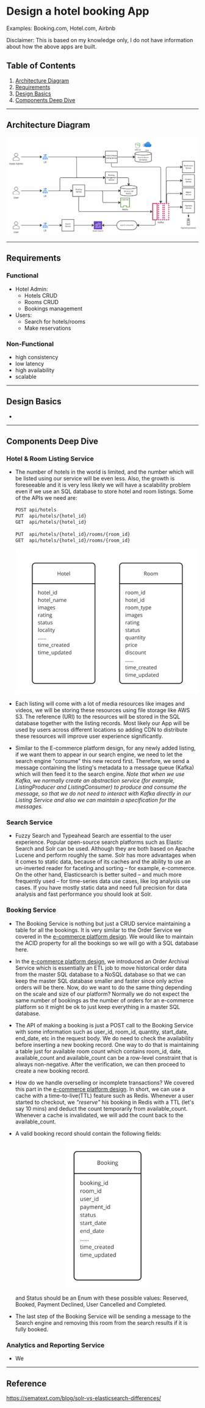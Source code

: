 # Design a hotel booking App
Examples: Booking.com, Hotel.com, Airbnb

Disclaimer: This is based on my knowledge only, I do not have information about how the above apps are built. 

## Table of Contents
1. [Architecture Diagram](#architecture-diagram)
2. [Requirements](#requirements)
3. [Design Basics](#design-basics)
4. [Components Deep Dive](#components-deep-dive)
-----------------------

## Architecture Diagram
![architecture](/case-study/hotel-booking/hotel-booking.jpg)

-----------------------

## Requirements
### Functional
* Hotel Admin:
    * Hotels CRUD
    * Rooms CRUD
    * Bookings management
* Users:
    * Search for hotels/rooms
    * Make reservations
    

### Non-Functional
* high consistency
* low latency
* high availability
* scalable

-----------------------

## Design Basics

*  

-----------------------

## Components Deep Dive

### Hotel & Room Listing Service
* The number of hotels in the world is limited, and the number which will be listed using our service will be even less. Also, the growth is foreseeable and it is very less likely we will have a scalability problem even if we use an SQL database to store hotel and room listings. Some of the APIs we need are:
    
    ```
    POST api/hotels
    PUT  api/hotels/{hotel_id}
    GET  api/hotels/{hotel_id}

    PUT  api/hotels/{hotel_id}/rooms/{room_id}
    GET  api/hotels/{hotel_id}/rooms/{room_id}
    ```

    <p align="center">
    <img src="/case-study/hotel-booking/schema.jpg" width="480">
    </p>
* Each listing will come with a lot of media resources like images and videos, we will be storing these resources using file storage like AWS S3. The reference (URI) to the resources will be stored in the SQL database together with the listing records. Most likely our App will be used by users across different locations so adding CDN to distribute these resources will improve user experience significantly.  
* Similar to the E-commerce platform design, for any newly added listing, if we want them to appear in our search engine, we need to let the search engine "consume" this new record first. Therefore, we send a message containing the listing's metadata to a message queue (Kafka) which will then feed it to the search engine. *Note that when we use Kafka, we normally create an abstraction service (for example, ListingProducer and ListingConsumer) to produce and consume the message, so that we do not need to interact with Kafka directly in our Listing Service and also we can maintain a specification for the messages.*

### Search Service
* Fuzzy Search and Typeahead Search are essential to the user experience. Popular open-source search platforms such as Elastic Search and Solr can be used. Although they are both based on Apache Lucene and perform roughly the same. Solr has more advantages when it comes to static data, because of its caches and the ability to use an un-inverted reader for faceting and sorting – for example, e-commerce. On the other hand, Elasticsearch is better suited – and much more frequently used – for time-series data use cases, like log analysis use cases. If you have mostly static data and need full precision for data analysis and fast performance you should look at Solr. 

### Booking Service
* The Booking Service is nothing but just a CRUD service maintaining a table for all the bookings. It is very similar to the Order Service we covered in the [e-commerce platform design](https://updoggtech.com/e-commerce-platform). We would like to maintain the ACID property for all the bookings so we will go with a SQL database here. 
* In the [e-commerce platform design](https://updoggtech.com/e-commerce-platform), we introduced an Order Archival Service which is essentially an ETL job to move historical order data from the master SQL database to a NoSQL database so that we can keep the master SQL database smaller and faster since only active orders will be there. Now, do we want to do the same thing depending on the scale and size of our platform? Normally we do not expect the same number of bookings as the number of orders for an e-commerce platform so it might be ok to just keep everything in a master SQL database.
* The API of making a booking is just a POST call to the Booking Service with some information such as user_id, room_id, quantity, start_date, end_date, etc in the request body. We do need to check the availability before inserting a new booking record. One way to do that is maintaining a table just for available room count which contains room_id, date, available_count and available_count can be a row-level constraint that is always non-negative. After the verification, we can then proceed to create a new booking record. 
* How do we handle overselling or incomplete transactions? We covered this part in the [e-commerce platform design](https://updoggtech.com/e-commerce-platform). In short, we can use a cache with a time-to-live(TTL) feature such as Redis. Whenever a user started to checkout, we *"reserve"* his booking in Redis with a TTL (let's say 10 mins) and deduct the count temporarily from available_count. Whenever a cache is invalidated, we will add the count back to the available_count. 
* A valid booking record should contain the following fields: 
    <p align="center">
    <img src="/case-study/hotel-booking/bookingschema.jpg" width="220">
    </p>
    and Status should be an Enum with these possible values: Reserved, Booked, Payment Declined, User Cancelled and Completed. 

* The last step of the Booking Service will be sending a message to the Search engine and removing this room from the search results if it is fully booked. 

### Analytics and Reporting Service
* We 

-----------------------
## Reference

https://sematext.com/blog/solr-vs-elasticsearch-differences/
